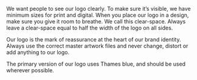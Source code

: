 We want people to see our logo clearly. To make sure it’s visible, we have minimum sizes for print and digital. When you place our logo in a design, make sure you give it room to breathe. We call this clear-space.  Always leave a clear-space equal to half the width of the logo on all sides.

Our logo is the mark of reassurance at the heart of our brand identity. Always use the correct master artwork files and never change, distort or add anything to our logo.

The primary version of our logo uses Thames blue, and should be used wherever possible.

